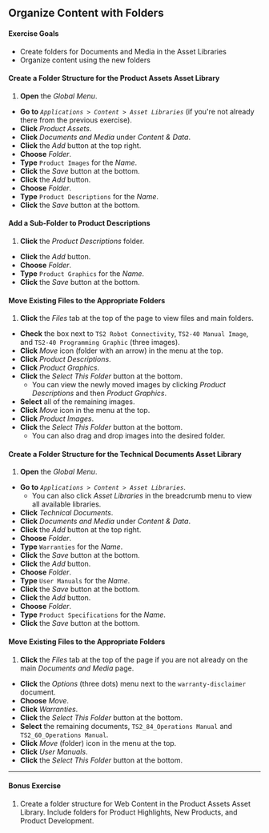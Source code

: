 <a href="#" id="3"></a>

## Organize Content with Folders

<div class="ahead">

#### Exercise Goals

* Create folders for Documents and Media in the Asset Libraries
* Organize content using the new folders

</div>

#### Create a Folder Structure for the Product Assets Asset Library
1. **Open** the _Global Menu_.
* **Go to** _`Applications > Content > Asset Libraries`_ (if you're not already there from the previous exercise).
* **Click** _Product Assets_.
* **Click** _Documents and Media_ under _Content & Data_.
* **Click** the _Add_ button at the top right.
* **Choose** _Folder_.
* **Type** `Product Images` for the  _Name_.  
* **Click** the _Save_ button at the bottom.
* **Click** the _Add_ button.  
* **Choose** _Folder_.  
* **Type** `Product Descriptions` for the  _Name_.
* **Click** the _Save_ button at the bottom.

#### Add a Sub-Folder to Product Descriptions
1. **Click** the _Product Descriptions_ folder.
* **Click** the _Add_ button.  
* **Choose** _Folder_.  
* **Type** `Product Graphics` for the  _Name_.  
* **Click** the _Save_ button at the bottom.

#### Move Existing Files to the Appropriate Folders
1. **Click** the _Files_ tab at the top of the page to view files and main folders.
* **Check** the box next to `TS2 Robot Connectivity`, `TS2-40 Manual Image`, and `TS2-40 Programming Graphic` (three images).
* **Click** _Move_ icon (folder with an arrow) in the menu at the top.
* **Click** _Product Descriptions_.
* **Click** _Product Graphics_.
* **Click** the _Select This Folder_ button at the bottom.
	- You can view the newly moved images by clicking _Product Descriptions_ and then _Product Graphics_.
* **Select** all of the remaining images.
* **Click** _Move_ icon in the menu at the top.
* **Click** _Product Images_.
* **Click** the _Select This Folder_ button at the bottom.
	- You can also drag and drop images into the desired folder. 

#### Create a Folder Structure for the Technical Documents Asset Library
1. **Open** the _Global Menu_.
* **Go to** _`Applications > Content > Asset Libraries`_.
	- You can also click _Asset Libraries_ in the breadcrumb menu to view all available libraries.
* **Click** _Technical Documents_.
* **Click** _Documents and Media_ under _Content & Data_.
* **Click** the _Add_ button at the top right.
* **Choose** _Folder_.
* **Type** `Warranties` for the  _Name_.  
* **Click** the _Save_ button at the bottom.
* **Click** the _Add_ button.  
* **Choose** _Folder_.  
* **Type** `User Manuals` for the  _Name_.
* **Click** the _Save_ button at the bottom.
* **Click** the _Add_ button.  
* **Choose** _Folder_.  
* **Type** `Product Specifications` for the  _Name_.
* **Click** the _Save_ button at the bottom.

#### Move Existing Files to the Appropriate Folders
1. **Click** the _Files_ tab at the top of the page if you are not already on the main _Documents and Media_ page.
* **Click** the _Options_ (three dots) menu next to the `warranty-disclaimer` document.
* **Choose** _Move_.
* **Click** _Warranties_.
* **Click** the _Select This Folder_ button at the bottom.
* **Select** the remaining documents, `TS2_84_Operations Manual` and `TS2_60_Operations Manual`.
* **Click** _Move_ (folder) icon in the menu at the top.
* **Click** _User Manuals_.
* **Click** the _Select This Folder_ button at the bottom.

---

#### Bonus Exercise
1. Create a folder structure for Web Content in the Product Assets Asset Library. Include folders for Product Highlights, New Products, and Product Development. 